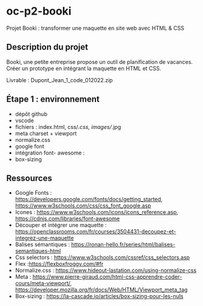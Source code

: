 # oc-p2-booki
Projet Booki : transformer une maquette en site web avec HTML &amp; CSS

## Description du projet
Booki, une petite entreprise propose un outil de planification de vacances. Créer un prototype en intégrant la maquette en HTML et CSS.

Livrable : Dupont_Jean_1_code_012022.zip

## Étape 1 : environnement
- dépôt github
- vscode
- fichiers : index.html, css/*.css, images/*.jpg
- meta charset + viewport
- normalize.css
- google font
- intégration font- awesome : <i class="fab fa-angellist"></i>
- box-sizing

## Ressources
- Google Fonts : https://developers.google.com/fonts/docs/getting_started, https://www.w3schools.com/css/css_font_google.asp
- Icones : https://www.w3schools.com/icons/icons_reference.asp, https://cdnjs.com/libraries/font-awesome
- Découper et intégrer une maquette : https://openclassrooms.com/fr/courses/3504431-decoupez-et-integrez-une-maquette
- Balises sémantiques : https://ronan-hello.fr/series/html/balises-semantiques-html
- Css selectors : https://www.w3schools.com/cssref/css_selectors.asp
- Flex :https://flexboxfroggy.com/#fr
- Normalize.css : https://www.hideout-lastation.com/using-normalize-css
- Meta : https://www.pierre-giraud.com/html-css-apprendre-coder-cours/meta-viewport/, https://developer.mozilla.org/fr/docs/Web/HTML/Viewport_meta_tag
- Box-sizing : https://la-cascade.io/articles/box-sizing-pour-les-nuls